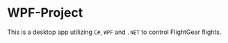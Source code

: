 # WPF-Project
This is a desktop app utilizing `C#`, `WPF` and `.NET` to control FlightGear flights.

